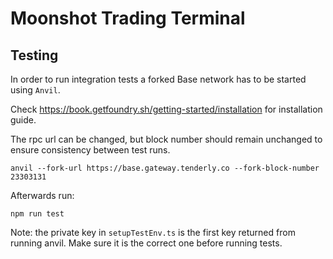 # Moonshot Trading Terminal

## Testing

In order to run integration tests a forked Base network has to be started using `Anvil`. 

Check https://book.getfoundry.sh/getting-started/installation for installation guide.


The rpc url can be changed,
but block number should remain unchanged to ensure consistency between test runs.

```
anvil --fork-url https://base.gateway.tenderly.co --fork-block-number 23303131
```

Afterwards run:
```
npm run test
```

Note: the private key in `setupTestEnv.ts` is the first key returned from running anvil. 
Make sure it is the correct one before running tests.
